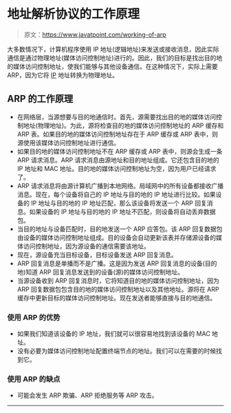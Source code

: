 # 地址解析协议的工作原理

> 原文：<https://www.javatpoint.com/working-of-arp>

大多数情况下，计算机程序使用 IP 地址(逻辑地址)来发送或接收消息，因此实际通信是通过物理地址(媒体访问控制地址)进行的。因此，我们的目标是找出目的地的媒体访问控制地址，使我们能够与其他设备通信。在这种情况下，实际上需要 ARP，因为它将 [IP](https://www.javatpoint.com/ip-full-form) 地址转换为物理地址。

## ARP 的工作原理

*   在网络层，当源想要与目的地通信时。首先，源需要找出目的地的媒体访问控制地址(物理地址)。为此，源将检查目的地的媒体访问控制地址的 ARP 缓存和 ARP 表。如果目的地的媒体访问控制地址存在于 ARP 缓存或 ARP 表中，则源使用该媒体访问控制地址进行通信。
*   如果目的地的媒体访问控制地址不在 ARP 缓存或 ARP 表中，则源会生成一条 ARP 请求消息。ARP 请求消息由源地址和目的地址组成。它还包含目的地的 IP 地址和 MAC 地址。目的地的媒体访问控制地址为空，因为用户已经请求了。
*   ARP 请求消息将由源计算机广播到本地网络。局域网中的所有设备都接收广播消息。现在，每个设备将自己的 IP 地址与目的地的 IP 地址进行比较。如果设备的 IP 地址与目的地的 IP 地址匹配，那么该设备将发送一个 ARP 回复消息。如果设备的 IP 地址与目的地的 IP 地址不匹配，则设备将自动丢弃数据包。
*   当目的地址与设备匹配时，目的地发送一个 ARP 应答包。该 ARP 回复数据包由设备的媒体访问控制地址组成。目的设备会自动更新该表并存储源设备的媒体访问控制地址，因为源设备的通信需要该地址。
*   现在，源设备充当目标设备，目标设备发送 ARP 回复消息。
*   ARP 回复消息是单播而不是广播。这是因为发送 ARP 回复消息的设备(目的地)知道 ARP 回复消息发送到的设备(源)的媒体访问控制地址。
*   当源设备收到 ARP 回复消息时，它将知道目的地的媒体访问控制地址，因为 ARP 回复数据包包含目的地的媒体访问控制地址以及其他地址。源将在 ARP 缓存中更新目标的媒体访问控制地址。现在发送者能够直接与目的地通信。

### 使用 ARP 的优势

*   如果我们知道该设备的 IP 地址，我们就可以很容易地找到该设备的 MAC 地址。
*   没有必要为媒体访问控制地址配置终端节点的地址。我们可以在需要的时候找到它。

### 使用 ARP 的缺点

*   可能会发生 ARP 欺骗、ARP 拒绝服务等 ARP 攻击。

* * *
